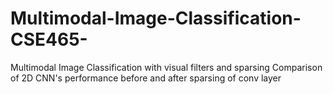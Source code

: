 # Multimodal-Image-Classification-CSE465-
Multimodal Image Classification with visual filters and sparsing
Comparison of 2D CNN's performance before and after sparsing of conv layer
